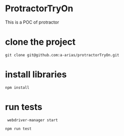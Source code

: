 # ProtractorTryOn
This is a POC of protractor

# clone the project
`git clone git@github.com:a-arias/protractorTryOn.git`

# install libraries
`npm install`


# run tests

` webdriver-manager start`

`npm run test`


